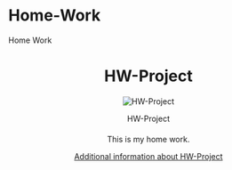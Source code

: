 # Home-Work
Home Work
<!DOCTYPE html>
<html>
<head>
<style>
#main {text-align: center;}
#img-div {margin: 20px 0;}
#image {max-width: 100%; height: auto display: block; margin: 0 auto;}
</style>
<title>HW-Project</title>
</head>

<body>
<div id="main">
<div id="title">
<h1>HW-Project</h1>
    
</div>
<div id="img-div">
<img id="image" src="https://www.winmoreacademy.com/wp-content/uploads/2019/02/42.png" alt="HW-Project">
        
<p id="img-caption">HW-Project</p>

</div>
<div id="tribute-info">
<p>This is my home work.</p>
</div>
<a id="tribute-link" href="https://en.wikipedia.org/wiki/Homework" target="_blank">Additional information about HW-Project</a>
</div>
</body>
</html>

